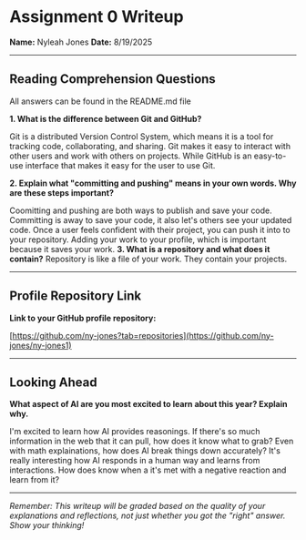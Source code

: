 # Assignment 0 Writeup

**Name:** Nyleah Jones 
**Date:** 8/19/2025

---

## Reading Comprehension Questions
All answers can be found in the README.md file

**1. What is the difference between Git and GitHub?**

Git is a distributed Version Control System, which means it is a tool for tracking code, collaborating, and sharing. Git makes it easy to interact with other users and work with others on projects. While GitHub is an easy-to-use interface that makes it easy for the user to use Git. 

**2. Explain what "committing and pushing" means in your own words. Why are these steps important?**

Coomitting and pushing are both ways to publish and save your code. Committing is away to save your code, it also let's others see your updated code. Once a user feels confident with their project, you can push it into to your repository. Adding your work to your profile, which is important because it saves your work.
**3. What is a repository and what does it contain?**
Repository is like a file of your work. They contain your projects.
  
---

## Profile Repository Link

**Link to your GitHub profile repository:** 

[https://github.com/ny-jones?tab=repositories](https://github.com/ny-jones/ny-jones1)

---

## Looking Ahead

**What aspect of AI are you most excited to learn about this year? Explain why.**

I'm excited to learn how AI provides reasonings. If there's so much information in the web that it can pull, how does it know what to grab? Even with math explainations, how does AI break things down accurately? It's really interesting how AI responds in a human way and learns from interactions. How does know when a it's met with a negative reaction and learn from it?

---

*Remember: This writeup will be graded based on the quality of your explanations and reflections, not just whether you got the "right" answer. Show your thinking!*
